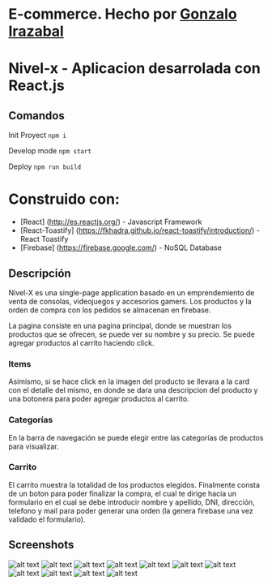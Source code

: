 # E-commerce. Hecho por [Gonzalo Irazabal](https://github.com/girazabal)

# Nivel-x - Aplicacion desarrolada con React.js

## Comandos

Init Proyect
`npm i`

Develop mode
`npm start`

Deploy
`npm run build`

# Construido con:
* [React] (http://es.reactjs.org/) - Javascript Framework
* [React-Toastify] (https://fkhadra.github.io/react-toastify/introduction/) - React Toastify
* [Firebase] (https://firebase.google.com/) - NoSQL Database




## Descripción

Nivel-X es una single-page application basado en un emprendemiento de venta de consolas, videojuegos y accesorios gamers. Los productos y la orden de compra con los pedidos se almacenan en firebase.

La pagina consiste en una pagina principal, donde se muestran los productos que se ofrecen, se puede ver su nombre y su precio. Se puede agregar productos al carrito haciendo click.

### Items

Asimismo, si se hace click en la imagen del producto se llevara a la card con el detalle del mismo, en donde se dara una descripcion del producto y una botonera para poder agregar productos al carrito. 

### Categorías
 En la barra de navegación se puede elegir entre las categorías de productos para visualizar. 

### Carrito

El carrito muestra la totalidad de los productos elegidos.
Finalmente consta de un boton para poder finalizar la compra, el cual te dirige hacia un formulario en el cual se debe introducir nombre y apellido, DNI, dirección, telefono y mail para poder generar una orden (la genera firebase una vez validado el formulario).

## Screenshots
![alt text](https://github.com/girazabal/pre-entrega1-Irazabal/blob/main/docs/1-Proyecto%20React%20-%20home.png)
![alt text](https://github.com/girazabal/pre-entrega1-Irazabal/blob/main/docs/2-Categoria%20-%20consolas.png)
![alt text](https://github.com/girazabal/pre-entrega1-Irazabal/blob/main/docs/3-Categoria%20-%20consolas%20retro.png)
![alt text](https://github.com/girazabal/pre-entrega1-Irazabal/blob/main/docs/4-Categoria%20-%20videojuegos.png)
![alt text](https://github.com/girazabal/pre-entrega1-Irazabal/blob/main/docs/5-Categoria%20-%20accesorios.png)
![alt text](https://github.com/girazabal/pre-entrega1-Irazabal/blob/main/docs/6-Detalle%20del%20producto.png)
![alt text](https://github.com/girazabal/pre-entrega1-Irazabal/blob/main/docs/7-Carrito%20vac%C3%ADo.png)
![alt text](https://github.com/girazabal/pre-entrega1-Irazabal/blob/main/docs/8-Carrito%20con%20productos.png)
![alt text](https://github.com/girazabal/pre-entrega1-Irazabal/blob/main/docs/9-Detalle%20carrito.png)
![alt text](https://github.com/girazabal/pre-entrega1-Irazabal/blob/main/docs/10-Error%20formulario%20incompleto.png)
![alt text](https://github.com/girazabal/pre-entrega1-Irazabal/blob/main/docs/11-Orden%20de%20compra%20exitosa.png)